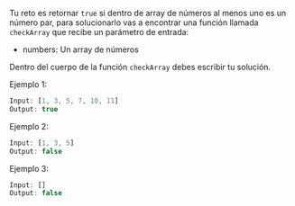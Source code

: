 Tu reto es retornar `true` si dentro de array de números al menos uno es un número par, para solucionarlo vas a encontrar una función llamada `checkArray` que recibe un parámetro de entrada:

- numbers: Un array de números

Dentro del cuerpo de la función `checkArray` debes escribir tu solución.

Ejemplo 1:

```js
Input: [1, 3, 5, 7, 10, 11]
Output: true
```

Ejemplo 2:

```js
Input: [1, 3, 5]
Output: false
```

Ejemplo 3:

```js
Input: []
Output: false
```
